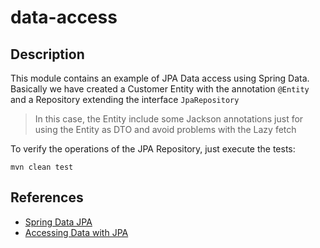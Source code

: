 # data-access

## Description

This module contains an example of JPA Data access using Spring Data. Basically we have created a Customer Entity with the annotation `@Entity` and a Repository extending the interface `JpaRepository`

> In this case, the Entity include some Jackson annotations just for using the Entity as DTO and avoid problems with the Lazy fetch

To verify the operations of the JPA Repository, just execute the tests:

```
mvn clean test
```

## References

* [Spring Data JPA](https://docs.spring.io/spring-data/jpa/docs/2.1.4.RELEASE/reference/html/)
* [Accessing Data with JPA](https://spring.io/guides/gs/accessing-data-jpa/)

